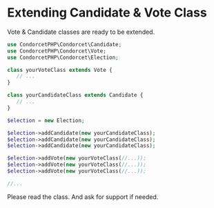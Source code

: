 # Extending Candidate & Vote Class

 Vote & Candidate classes are ready to be extended.

 ```php
use CondorcetPHP\Condorcet\Candidate;
use CondorcetPHP\Condorcet\Vote;
use CondorcetPHP\Condorcet\Election;

class yourVoteClass extends Vote {
    // ...
}

class yourCandidateClass extends Candidate {
    // ...
}

$election = new Election;

$election->addCandidate(new yourCandidateClass);
$election->addCandidate(new yourCandidateClass);
$election->addCandidate(new yourCandidateClass);

$election->addVote(new yourVoteClass(//...));
$election->addVote(new yourVoteClass(//...));
$election->addVote(new yourVoteClass(//...));

//...
```

Please read the class. And ask for support if needed.